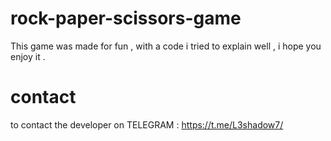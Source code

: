 
# rock-paper-scissors-game
This game was made for fun , with a code i tried to explain well , i hope you enjoy it .
# contact
to contact the developer on TELEGRAM : https://t.me/L3shadow7/
